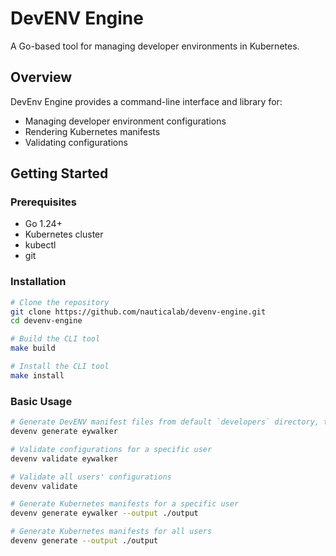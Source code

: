 # DevENV Engine

A Go-based tool for managing developer environments in Kubernetes.

## Overview

DevEnv Engine provides a command-line interface and library for:

- Managing developer environment configurations
- Rendering Kubernetes manifests
- Validating configurations

## Getting Started

### Prerequisites

- Go 1.24+
- Kubernetes cluster
- kubectl
- git

### Installation

```bash
# Clone the repository
git clone https://github.com/nauticalab/devenv-engine.git
cd devenv-engine

# Build the CLI tool
make build

# Install the CLI tool
make install
```

### Basic Usage

```bash
# Generate DevENV manifest files from default `developers` directory, targeting user `eywalker`
devenv generate eywalker

# Validate configurations for a specific user
devenv validate eywalker

# Validate all users' configurations
devenv validate

# Generate Kubernetes manifests for a specific user
devenv generate eywalker --output ./output

# Generate Kubernetes manifests for all users
devenv generate --output ./output
```
